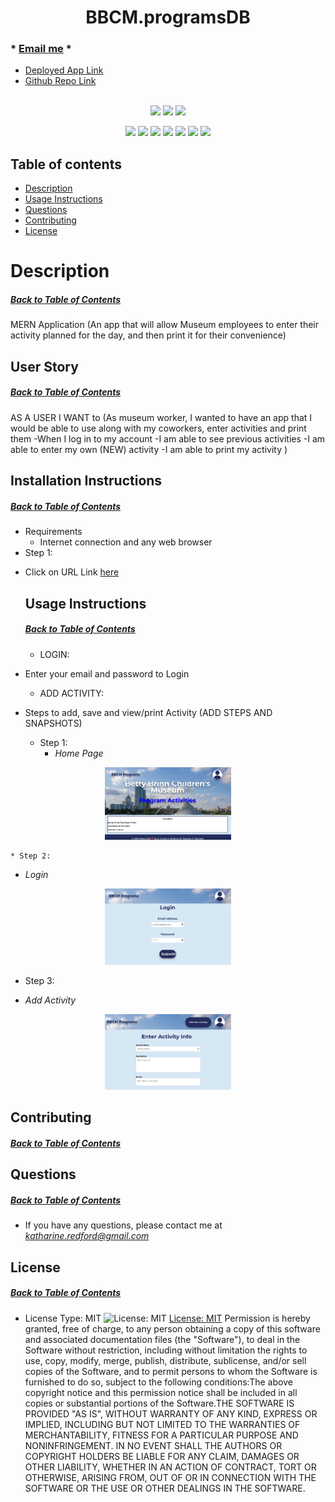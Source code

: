 <h1 align='center'>BBCM.programsDB</h1>

###  * [Email me](mailto:katharine.redford@gmail.com) * 
  * [Deployed App Link](https://bbcm-programs.herokuapp.com/)
  * [Github Repo Link](https://github.com/katredford/BBCM.programsDB)
<br></br>

<p align="center">
    <img src="https://img.shields.io/github/repo-size/katredford/BBCM.programsDB" />
    <img src="https://img.shields.io/github/issues/katredford/BBCM.programsDB" />
    <img src="https://img.shields.io/github/last-commit/katredford/BBCM.programsDB" >
    </a>
</p>
  
<p align="center">
<img src="https://img.shields.io/badge/MERN-STACK-green" />
    <img src="https://img.shields.io/badge/Javascript-blue" />
    <img src="https://img.shields.io/badge/-Express-pink" />
    <img src="https://img.shields.io/badge/Apollo-purple"  />
    <img src="https://img.shields.io/badge/-node.js-red" >
    <img src="https://img.shields.io/badge/-GraphQL.js-red" >
   <img src="https://img.shields.io/badge/-MONGO.js-red" >
</p>

## Table of contents
  * [Description](#Description)
  * [Usage Instructions](#Usage-Instructions)
  * [Questions](#Questions)
  * [Contributing](#Contributing)
  * [License](#License)
 
  # Description
  ##### [Back to Table of Contents](#Table-of-Contents)
MERN Application (An app that will allow Museum employees to enter their activity planned for the day, and then print it for their convenience)

  ## User Story
  ##### [Back to Table of Contents](#Table-of-Contents)
  AS A USER 
  I WANT to 
  (As museum worker, I wanted to have an app that I would be able to use along with my coworkers,  enter activities and print them
-When I log in to my account
-I am able to see previous activities
-I am able to enter my own (NEW) activity
-I am able to print my activity
)

  ## Installation Instructions
  ##### [Back to Table of Contents](#Table-of-Contents)
  * Requirements
      - Internet connection and any web browser
  * Step 1:
- Click on URL Link [here](https://bbcm-programs.herokuapp.com/)

  ## Usage Instructions
  ##### [Back to Table of Contents](#Table-of-Contents)
  * LOGIN:
- Enter your email and password to Login
    * ADD ACTIVITY:
- Steps to add, save and view/print Activity
(ADD STEPS AND SNAPSHOTS)
  * Step 1:
    - *Home Page*
<p align="center" width="100%">
    <img src="home.png" width="40%"/>
</p>

    * Step 2:

- *Login*
<p align="center" width="100%">
    <img src="login.png" width="40%"/>
</p>

  * Step 3:
       
- *Add Activity*
<p align="center" width="100%">
    <img src="addActivity.png" width="40%"/>
</p> 

  ## Contributing
  ##### [Back to Table of Contents](#Table-of-Contents)

  ## Questions
  ##### [Back to Table of Contents](#Table-of-Contents)
  * If you have any questions, please contact me at *katharine.redford@gmail.com*

  ## License 
  ##### [Back to Table of Contents](#Table-of-Contents)
  * License Type: MIT
    ![License: MIT](https://img.shields.io/badge/License-MIT-green.svg)
    [License: MIT](https://opensource.org/licenses/MIT)
    Permission is hereby granted, free of charge, to any person obtaining a copy of this software and associated documentation files (the "Software"), to deal in the Software without restriction, including without limitation the rights to use, copy, modify, merge, publish, distribute, sublicense, and/or sell copies of the Software, and to permit persons to whom the Software is furnished to do so, subject to the following conditions:The above copyright notice and this permission notice shall be included in all copies or substantial portions of the Software.THE SOFTWARE IS PROVIDED "AS IS", WITHOUT WARRANTY OF ANY KIND, EXPRESS OR IMPLIED, INCLUDING BUT NOT LIMITED TO THE WARRANTIES OF MERCHANTABILITY, FITNESS FOR A PARTICULAR PURPOSE AND NONINFRINGEMENT. IN NO EVENT SHALL THE AUTHORS OR COPYRIGHT HOLDERS BE LIABLE FOR ANY CLAIM, DAMAGES OR OTHER LIABILITY, WHETHER IN AN ACTION OF CONTRACT, TORT OR OTHERWISE, ARISING FROM, OUT OF OR IN CONNECTION WITH THE SOFTWARE OR THE USE OR OTHER DEALINGS IN THE SOFTWARE.



